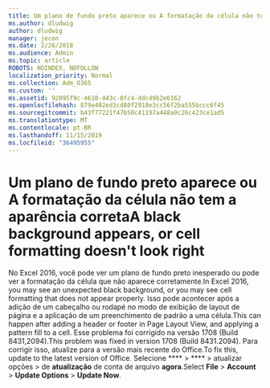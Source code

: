 ```yaml
---
title: Um plano de fundo preto aparece ou A formatação da célula não tem a aparência correta
ms.author: dludwig
author: dludwig
manager: jecon
ms.date: 2/26/2018
ms.audience: Admin
ms.topic: article
ROBOTS: NOINDEX, NOFOLLOW
localization_priority: Normal
ms.collection: Adm_O365
ms.custom: ''
ms.assetid: 92095f9c-4610-443c-8fc4-ddc49b2e6162
ms.openlocfilehash: 879e482ed3cd80f2918e3cc56f2ba555bccc6f45
ms.sourcegitcommit: b43f77221f47b50c41197a448a9c26c423ce1ad5
ms.translationtype: MT
ms.contentlocale: pt-BR
ms.lasthandoff: 11/15/2019
ms.locfileid: "36495955"
---
```

# <a name="a-black-background-appears-or-cell-formatting-doesnt-look-right"></a><span data-ttu-id="81cb1-102">Um plano de fundo preto aparece ou A formatação da célula não tem a aparência correta</span><span class="sxs-lookup"><span data-stu-id="81cb1-102">A black background appears, or cell formatting doesn't look right</span></span>

<span data-ttu-id="81cb1-103">No Excel 2016, você pode ver um plano de fundo preto inesperado ou pode ver a formatação da célula que não aparece corretamente.</span><span class="sxs-lookup"><span data-stu-id="81cb1-103">In Excel 2016, you may see an unexpected black background, or you may see cell formatting that does not appear properly.</span></span> <span data-ttu-id="81cb1-104">Isso pode acontecer após a adição de um cabeçalho ou rodapé no modo de exibição de layout de página e a aplicação de um preenchimento de padrão a uma célula.</span><span class="sxs-lookup"><span data-stu-id="81cb1-104">This can happen after adding a header or footer in Page Layout View, and applying a pattern fill to a cell.</span></span> <span data-ttu-id="81cb1-105">Esse problema foi corrigido na versão 1708 (Build 8431,2094).</span><span class="sxs-lookup"><span data-stu-id="81cb1-105">This problem was fixed in version 1708 (Build 8431.2094).</span></span> <span data-ttu-id="81cb1-106">Para corrigir isso, atualize para a versão mais recente do Office.</span><span class="sxs-lookup"><span data-stu-id="81cb1-106">To fix this, update to the latest version of Office.</span></span> <span data-ttu-id="81cb1-107">Selecione \*\*\*\* \> \*\*\*\* \> atualizar opções \> de **atualização** de conta de arquivo **agora**.</span><span class="sxs-lookup"><span data-stu-id="81cb1-107">Select **File** \> **Account** \> **Update Options** \> **Update Now**.</span></span>
  

